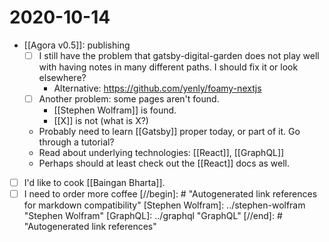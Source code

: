 # 2020-10-14

 - [[Agora v0.5]]: publishing
    - [ ] I still have the problem that gatsby-digital-garden does not play well with having notes in many different paths. I should fix it or look elsewhere?
      - Alternative: https://github.com/yenly/foamy-nextjs
    - [ ] Another problem: some pages aren't found.
      - [[Stephen Wolfram]] is found.
      - [[X]] is not (what is X?)
    - Probably need to learn [[Gatsby]] proper today, or part of it. Go through a tutorial?
     - Read about underlying technologies: [[React]], [[GraphQL]]
    - Perhaps should at least check out the [[React]] docs as well.
 - [ ] I'd like to cook [[Baingan Bharta]].
 - [ ] I need to order more coffee
[//begin]: # "Autogenerated link references for markdown compatibility"
[Stephen Wolfram]: ../stephen-wolfram "Stephen Wolfram"
[GraphQL]: ../graphql "GraphQL"
[//end]: # "Autogenerated link references"